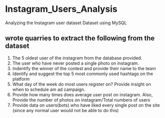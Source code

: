 # Instagram_Users_Analysis
Analyzing the Instagram user dataset Dataset using MySQL
## wrote quarries to extract the following from the dataset
  1. The 5 oldest user of the instagram from the database provided.
  2. The user who have never posted a single photo on instagram.
  3. Indentify the winner of the contest and provide their name to the team
  4. Identify and suggest the top 5 most commonly used hashtags on the platform
  5. What day of the week do most users register on? Provide insight on when to schedule am ad campaign.
  6. Provide how many times does average user post on instagram. Also, Provide the number of photos on instagram/Total numbers of users
  7. Provide data on users(bots) who have liked every single post on the site (since any normal user would not be able to do this)

